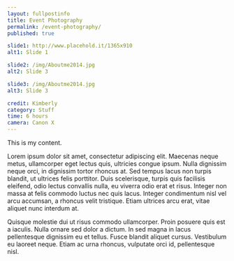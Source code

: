 ```yaml
---
layout: fullpostinfo
title: Event Photography
permalink: /event-photography/
published: true

slide1: http://www.placehold.it/1365x910
alt1: Slide 1

slide2: /img/Aboutme2014.jpg
alt2: Slide 3

slide3: /img/Aboutme2014.jpg
alt3: Slide 3

credit: Kimberly
category: Stuff
time: 6 hours
camera: Canon X
---
```


This is my content.

Lorem ipsum dolor sit amet, consectetur adipiscing elit. Maecenas neque metus, ullamcorper eget lectus quis, ultricies congue ipsum. Nulla dignissim neque orci, in dignissim tortor rhoncus at. Sed tempus lacus non turpis blandit, ut ultrices felis porttitor. Duis scelerisque, turpis quis facilisis eleifend, odio lectus convallis nulla, eu viverra odio erat et risus. Integer non massa at felis commodo luctus nec quis lacus. Integer condimentum nisl vel arcu accumsan, a rhoncus velit tristique. Etiam ultrices arcu erat, vitae aliquet nunc interdum at.

Quisque molestie dui ut risus commodo ullamcorper. Proin posuere quis est a iaculis. Nulla ornare sed dolor a dictum. In sed magna in lacus pellentesque dignissim eu et tellus. Fusce blandit aliquet cursus. Vestibulum eu laoreet neque. Etiam ac urna rhoncus, vulputate orci id, pellentesque nisl.